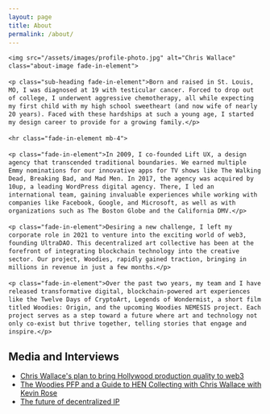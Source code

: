 ```yaml
---
layout: page
title: About
permalink: /about/
---
```


<div class="extendo">

    <img src="/assets/images/profile-photo.jpg" alt="Chris Wallace" class="about-image fade-in-element">

    <p class="sub-heading fade-in-element">Born and raised in St. Louis, MO, I was diagnosed at 19 with testicular cancer. Forced to drop out of college, I underwent aggressive chemotherapy, all while expecting my first child with my high school sweetheart (and now wife of nearly 20 years). Faced with these hardships at such a young age, I started my design career to provide for a growing family.</p>

    <hr class="fade-in-element mb-4">

    <p class="fade-in-element">In 2009, I co-founded Lift UX, a design agency that transcended traditional boundaries. We earned multiple Emmy nominations for our innovative apps for TV shows like The Walking Dead, Breaking Bad, and Mad Men. In 2017, the agency was acquired by 10up, a leading WordPress digital agency. There, I led an international team, gaining invaluable experiences while working with companies like Facebook, Google, and Microsoft, as well as with organizations such as The Boston Globe and the California DMV.</p>

    <p class="fade-in-element">Desiring a new challenge, I left my corporate role in 2021 to venture into the exciting world of web3, founding UltraDAO. This decentralized art collective has been at the forefront of integrating blockchain technology into the creative sector. Our project, Woodies, rapidly gained traction, bringing in millions in revenue in just a few months.</p>

    <p class="fade-in-element">Over the past two years, my team and I have released transformative digital, blockchain-powered art experiences like the Twelve Days of CryptoArt, Legends of Wondermist, a short film titled Woodies: Origin, and the upcoming Woodies NEMESIS project. Each project serves as a step toward a future where art and technology not only co-exist but thrive together, telling stories that engage and inspire.</p>

</div>

<h2 class="fade-in-element">Media and Interviews</h2>

<ul>
    <li class="fade-in-element"><a href="https://www.culture3.xyz/posts/chris-wallace-and-his-plan-to-bring-hollywood-production-quality-into-web3">Chris Wallace's plan to bring Hollywood production quality to web3</a></li>
    <li class="fade-in-element"><a href="https://podcasts.proof.xyz/artist-spotlight-woodies-artist-and-collector-chris-wallace/">The Woodies PFP and a Guide to HEN Collecting with Chris Wallace with Kevin Rose</a></li>
    <li class="fade-in-element"><a href="https://www.youtube.com/watch?v=xKiwjL7zzTc">The future of decentralized IP</a></li>
</ul>
